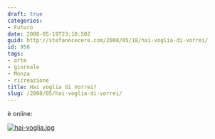 ```yaml
---
draft: true
categories:
- Futuro
date: 2008-05-19T23:10:50Z
guid: http://stefanocecere.com/2008/05/18/hai-voglia-di-vorrei/
id: 958
tags:
- arte
- giornale
- Monza
- ricreazione
title: Hai voglia di Vorrei?
slug: /2008/05/hai-voglia-di-vorrei/
---
```


è online:

[![hai-voglia.jpg](http://stefanocecere.com/wp-content/uploads/sites/3/2008/05/hai-voglia.jpg)](http://www.vorrei.org)